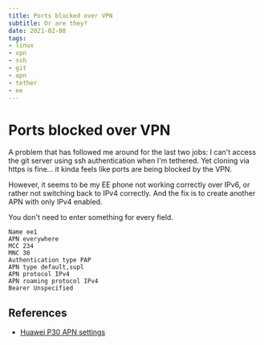 ```yaml
---
title: Ports blocked over VPN
subtitle: Or are they?
date: 2021-02-08
tags:
- linux
- vpn
- ssh
- git
- apn
- tether
- ee
---
```


# Ports blocked over VPN

A problem that has followed me around for the last two jobs: I can't access the
git server using ssh authentication when I'm tethered. Yet cloning via https is
fine... it kinda feels like ports are being blocked by the VPN.

However, it seems to be my EE phone not working correctly over IPv6, or rather
not switching back to IPv4 correctly. And the fix is to create another APN with
only IPv4 enabled.

You don't need to enter something for every field.

```text
Name ee1
APN everywhere
MCC 234
MNC 30
Authentication type PAP
APN type default,supl
APN protocol IPv4
APN roaming protocol IPv4
Bearer Unspecified
```

## References
- [Huawei P30 APN settings](https://apn-uk.gishan.net/en/apn/ee/huawei-p30-pro)

